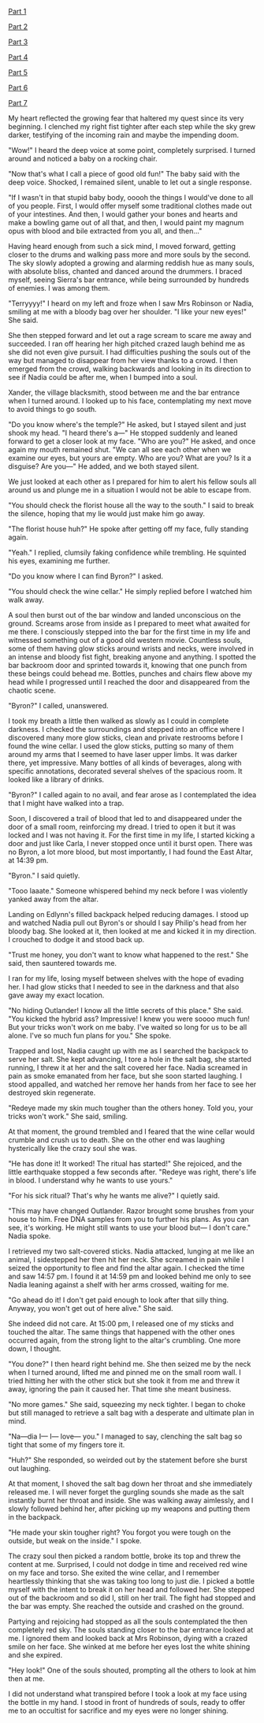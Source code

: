 [Part 1](https://www.reddit.com/r/nosleep/comments/11ptc1y/every_year_in_my_village_there_is_a_time_during/)

[Part 2](https://www.reddit.com/r/nosleep/comments/11w3gu8/every_year_in_my_village_there_is_a_time_during/)

[Part 3](https://www.reddit.com/r/nosleep/comments/1234ouu/every_year_in_my_village_there_is_a_time_during/)

[Part 4](https://www.reddit.com/r/nosleep/comments/12a9mfo/every_year_in_my_village_there_is_a_time_during/)

[Part 5](https://www.reddit.com/r/nosleep/comments/12h1cbh/every_year_in_my_village_there_is_a_time_during/)

[Part 6](https://www.reddit.com/r/nosleep/comments/1384ift/every_year_in_my_village_there_is_a_time_during/)

[Part 7](https://www.reddit.com/r/nosleep/comments/13ewk96/every_year_in_my_village_there_is_a_time_during/)

My heart reflected the growing fear that haltered my quest since its very beginning. I clenched my right fist tighter after each step while the sky grew darker, testifying of the incoming rain and maybe the impending doom.

"Wow!" I heard the deep voice at some point, completely surprised. I turned around and noticed a baby on a rocking chair.

"Now that's what I call a piece of good old fun!" The baby said with the deep voice. Shocked, I remained silent, unable to let out a single response.

"If I wasn't in that stupid baby body, ooooh the things I would've done to all of you people. First, I would offer myself some traditional clothes made out of your intestines. And then, I would gather your bones and hearts and make a bowling game out of all that, and then, I would paint my magnum opus with blood and bile extracted from you all, and then..."

Having heard enough from such a sick mind, I moved forward, getting closer to the drums and walking pass more and more souls by the second. The sky slowly adopted a growing and alarming reddish hue as many souls, with absolute bliss, chanted and danced around the drummers. I braced myself, seeing Sierra's bar entrance, while being surrounded by hundreds of enemies. I was among them.

"Terryyyy!" I heard on my left and froze when I saw Mrs Robinson or Nadia, smiling at me with a bloody bag over her shoulder. "I like your new eyes!" She said.

She then stepped forward and let out a rage scream to scare me away and succeeded. I ran off hearing her high pitched crazed laugh behind me as she did not even give pursuit. I had difficulties pushing the souls out of the way but managed to disappear from her view thanks to a crowd. I then emerged from the crowd, walking backwards and looking in its direction to see if Nadia could be after me, when I bumped into a soul.

Xander, the village blacksmith, stood between me and the bar entrance when I turned around. I looked up to his face, contemplating my next move to avoid things to go south.

"Do you know where's the temple?" He asked, but I stayed silent and just shook my head. "I heard there's a—" He stopped suddenly and leaned forward to get a closer look at my face. "Who are you?" He asked, and once again my mouth remained shut. "We can all see each other when we examine our eyes, but yours are empty. Who are you? What are you? Is it a disguise? Are you—" He added, and we both stayed silent.

We just looked at each other as I prepared for him to alert his fellow souls all around us and plunge me in a situation I would not be able to escape from.

"You should check the florist house all the way to the south." I said to break the silence, hoping that my lie would just make him go away.

"The florist house huh?" He spoke after getting off my face, fully standing again.

"Yeah." I replied, clumsily faking confidence while trembling. He squinted his eyes, examining me further.

"Do you know where I can find Byron?" I asked.

"You should check the wine cellar." He simply replied before I watched him walk away.

A soul then burst out of the bar window and landed unconscious on the ground. Screams arose from inside as I prepared to meet what awaited for me there. I consciously stepped into the bar for the first time in my life and witnessed something out of a good old western movie. Countless souls, some of them having glow sticks around wrists and necks, were involved in an intense and bloody fist fight, breaking anyone and anything. I spotted the bar backroom door and sprinted towards it, knowing that one punch from these beings could behead me. Bottles, punches and chairs flew above my head while I progressed until I reached the door and disappeared from the chaotic scene.

"Byron?" I called, unanswered.

I took my breath a little then walked as slowly as I could in complete darkness. I checked the surroundings and stepped into an office where I discovered many more glow sticks, clean and private restrooms before I found the wine cellar. I used the glow sticks, putting so many of them around my arms that I seemed to have laser upper limbs. It was darker there, yet impressive. Many bottles of all kinds of beverages, along with specific annotations, decorated several shelves of the spacious room. It looked like a library of drinks.

"Byron?" I called again to no avail, and fear arose as I contemplated the idea that I might have walked into a trap.

Soon, I discovered a trail of blood that led to and disappeared under the door of a small room, reinforcing my dread. I tried to open it but it was locked and I was not having it. For the first time in my life, I started kicking a door and just like Carla, I never stopped once until it burst open. There was no Byron, a lot more blood, but most importantly, I had found the East Altar, at 14:39 pm.

"Byron." I said quietly.

"Tooo laaate." Someone whispered behind my neck before I was violently yanked away from the altar.

Landing on Edlynn's filled backpack helped reducing damages. I stood up and watched Nadia pull out Byron's or should I say Philip's head from her bloody bag. She looked at it, then looked at me and kicked it in my direction. I crouched to dodge it and stood back up.

"Trust me honey, you don't want to know what happened to the rest." She said, then sauntered towards me.

I ran for my life, losing myself between shelves with the hope of evading her. I had glow sticks that I needed to see in the darkness and that also gave away my exact location.

"No hiding Outlander! I know all the little secrets of this place." She said. "You kicked the hybrid ass? Impressive! I knew you were soooo much fun! But your tricks won't work on me baby. I've waited so long for us to be all alone. I've so much fun plans for you." She spoke.

Trapped and lost, Nadia caught up with me as I searched the backpack to serve her salt. She kept advancing, I tore a hole in the salt bag, she started running, I threw it at her and the salt covered her face. Nadia screamed in pain as smoke emanated from her face, but she soon started laughing. I stood appalled, and watched her remove her hands from her face to see her destroyed skin regenerate.

"Redeye made my skin much tougher than the others honey. Told you, your tricks won't work." She said, smiling.

At that moment, the ground trembled and I feared that the wine cellar would crumble and crush us to death. She on the other end was laughing hysterically like the crazy soul she was.

"He has done it! It worked! The ritual has started!" She rejoiced, and the little earthquake stopped a few seconds after. "Redeye was right, there's life in blood. I understand why he wants to use yours."

"For his sick ritual? That's why he wants me alive?" I quietly said.

"This may have changed Outlander. Razor brought some brushes from your house to him. Free DNA samples from you to further his plans. As you can see, it's working. He might still wants to use your blood but— I don't care." Nadia spoke.

I retrieved my two salt-covered sticks. Nadia attacked, lunging at me like an animal, I sidestepped her then hit her neck. She screamed in pain while I seized the opportunity to flee and find the altar again. I checked the time and saw 14:57 pm. I found it at 14:59 pm and looked behind me only to see Nadia leaning against a shelf with her arms crossed, waiting for me.

"Go ahead do it! I don't get paid enough to look after that silly thing. Anyway, you won't get out of here alive." She said.

She indeed did not care. At 15:00 pm, I released one of my sticks and touched the altar. The same things that happened with the other ones occurred again, from the strong light to the altar's crumbling. One more down, I thought.

"You done?" I then heard right behind me. She then seized me by the neck when I turned around, lifted me and pinned me on the small room wall. I tried hitting her with the other stick but she took it from me and threw it away, ignoring the pain it caused her. That time she meant business.

"No more games." She said, squeezing my neck tighter. I began to choke but still managed to retrieve a salt bag with a desperate and ultimate plan in mind.

"Na—dia I— I— love— you." I managed to say, clenching the salt bag so tight that some of my fingers tore it.

"Huh?" She responded, so weirded out by the statement before she burst out laughing.

At that moment, I shoved the salt bag down her throat and she immediately released me. I will never forget the gurgling sounds she made as the salt instantly burnt her throat and inside. She was walking away aimlessly, and I slowly followed behind her, after picking up my weapons and putting them in the backpack.

"He made your skin tougher right? You forgot you were tough on the outside, but weak on the inside." I spoke.

The crazy soul then picked a random bottle, broke its top and threw the content at me. Surprised, I could not dodge in time and received red wine on my face and torso. She exited the wine cellar, and I remember heartlessly thinking that she was taking too long to just die. I picked a bottle myself with the intent to break it on her head and followed her. She stepped out of the backroom and so did I, still on her trail. The fight had stopped and the bar was empty. She reached the outside and crashed on the ground.

Partying and rejoicing had stopped as all the souls contemplated the then completely red sky. The souls standing closer to the bar entrance looked at me. I ignored them and looked back at Mrs Robinson, dying with a crazed smile on her face. She winked at me before her eyes lost the white shining and she expired.

"Hey look!" One of the souls shouted, prompting all the others to look at him then at me.

I did not understand what transpired before I took a look at my face using the bottle in my hand. I stood in front of hundreds of souls, ready to offer me to an occultist for sacrifice and my eyes were no longer shining.